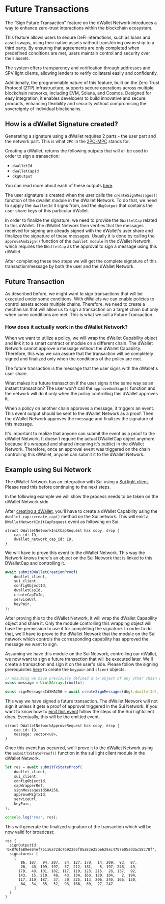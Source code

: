 # Future Transactions

The “Sign Future Transaction” feature on the dWallet Network introduces a way to enhance zero-trust interactions within the blockchain ecosystem. 

This feature allows users to secure DeFi interactions, such as loans and asset swaps, using their native assets without transferring ownership to a third party.
By ensuring that agreements are only completed when predefined conditions are met, users maintain control and security over their assets. 

The system offers transparency and verification through addresses and SPV light clients, allowing lenders to verify collateral easily and confidently. 

Additionally, the programmable nature of this feature, built on the Zero Trust Protocol (ZTP) infrastructure, supports secure operations across multiple blockchain networks, including EVM, Solana, and Cosmos. 
Designed for easy integration, it enables developers to build innovative and secure products, enhancing flexibility and security without compromising the sovereignty of individual blockchains.

## How is a dWallet Signature created?

Generating a signature using a dWallet requires 2 parts - the user part and the network part. This is what `2PC` in the [2PC-MPC](../../core-concepts/cryptography/2pc-mpc.md) stands for.

Creating a dWallet, returns the following outputs that will all be used in order to sign a transaction: 
- `dwalletId`
- `dwalletCapId`
- `dkgOutput`

You can read more about each of these outputs [here](./your-first-dwallet#create-a-dwallet-1).

The user signature is created when the user calls the ```createSignMessages()``` function of the dwallet module in the dWallet Network. 
To do that, we need to supply the `dwalletId` it signs from, and the `dkgOutput` that contains the user share keys of this particular dWallet.

In order to finalize the signature, we need to provide the `DWalletCap` related to this dWallet.
The dWallet Network then verifies that the messages received for signing are already signed with the dWallet's user share and finalizes the signature of these messages.
Usually it is done by calling the ```approveAndSign()``` function of the `dwallet module` in the dWallet Network, 
which requires the `DWalletCap` as the approval to sign a message using this dWallet.

After completing these two steps we will get the complete signature of this transaction/message by both the user and the dWallet Network.

## Future Transaction

As described before, we might want to sign transactions that will be executed under some conditions.
With dWallets we can enable policies to control assets across multiple chains.
Therefore, we need to create a mechanism that will allow us to sign a transaction on a target chain but only when some conditions are met.
This is what we call a Future Transaction. 

### How does it actually work in the dWallet Network?

When we want to utilize a policy, we will wrap the dWallet Capability object and link it to a smart contract or module on a different chain.
The dWallet Network cannot approve a message without the dWallet Capability. 
Therefore, this way we can assure that the transaction will be completely signed and finalized only when the conditions of the policy are met.
 
The future transaction is the message that the user signs with the dWallet's user share.

What makes it a future transaction if the user signs it the same way as an instant transaction?
The user won't call the ```approveAndSign()``` function and the network will do it only when the policy controlling this dWallet approves it.

When a policy on another chain approves a message, it triggers an event. This event output should be sent to the dWallet Network as a proof.
Then the dWallet Network approves the message and finalizes the signature of this message.

It's important to realize that anyone can submit the event as a proof to the dWallet Network. 
It doesn't require the actual DWalletCap object anymore because it's wrapped and shared (meaning it's public) in the dWallet Network.
Therefore, once an approval event was triggered on the chain controlling this dWallet, anyone can submit it to the dWallet Network.

## Example using Sui Network

The dWallet Network has an integration with Sui using a [Sui light client](../lightclients/sui-lightclient).
Please read this before continuing to the next steps.

In the following example we will show the process needs to be taken on the dWallet Network side.

After [creating a dWallet](./your-first-dwallet.md#create-a-dwallet-1), you'll have to create a dWallet Capability using the `dwallet_cap::create_cap()` method on the Sui network.
This will emit a `DWalletNetworkInitCapRequest` event as following on Sui.
```sui move
struct DWalletNetworkInitCapRequest has copy, drop {
    cap_id: ID,
    dwallet_network_cap_id: ID,
}
```

We will have to prove this event to the dWallet Network. 
This way the Network knows there's an object on the Sui Network that is linked to this DWalletCap and controlling it. 
```typescript
await submitDWalletCreationProof(
    dwallet_client,
    sui_client,
    configObjectId,
    dwalletCapId,
    createCapTxId,
    serviceUrl,
    keyPair,
);
```

After proving this to the dWallet Network, it will wrap the dWallet Capability object and share it.
Only the module controlling this wrapping object will have the permission to use it for completing the signature.
In order to do that, we'll have to prove to the dWallet Network that the module on the Sui network which controls the corresponding capability has approved the message we want to sign.

Assuming we have this module on the Sui Network, controlling our dWallet, we now want to sign a future transaction that will be executed later.
We'll create a transaction and sign it on the user's side.
Please follow the signing prerequisites [here](./your-first-dwallet.md#prerequisites) to create the `keypair` and `client` objects.

```typescript
// Assuming we have previously defined a tx object of any other chain we want to use
const message = Uint8Array.from(tx);

const signMessagesIdSHA256 = await createSignMessages(dkg?.dwalletId!, dkg?.dkgOutput, [message], "SHA256", keypair, client);
```

This way we have signed a future transaction.
The dWallet Network will not sign it unless it gets a proof of approval triggered in the Sui Network.
If you want to know how to [emit this event](../lightclients/sui-lightclient#approve) follow the steps of the Sui Lightclient docs.
Eventually, this will be the emitted event.
```sui move
struct DWalletNetworkApproveRequest has copy, drop {
    cap_id: ID,
    message: vector<u8>,
}
```

Once this event has occurred, we'll prove it to the dWallet Network using the `submitTxStateProof()` function in the sui light client module in the dWallet Network.
```typescript
let res = await submitTxStateProof(
    dwallet_client,
    sui_client,
    configObjectId,
    capWrapperRef,
    signMessagesIdSHA256,
    approveMsgTxId,
    serviceUrl,
    keyPair,
);

console.log('res', res);
```

This will generate the finalized signature of the transaction which will be now valid for broadcast:
```console
res {
  signOutputId: '0x876fa89ee94ef75116a72dc7b92365f85a83e25be629ac4757e05ad3ac58c78f',
  signatures: [
    [
       86, 107,  94, 207,  24, 127, 170,  14, 209,  83,  87,
       20,  40, 109, 197,  57, 212, 181,   5, 197, 248,  49,
      179,  48, 101, 182, 117, 119, 128, 215,  28, 137,  92,
      143,  15, 210,  48,  43, 134, 160, 120, 104,   2, 194,
      117, 210, 187,  37,  30, 225, 113, 206, 240, 166, 130,
       84,  34,  35,  52,  93, 168,  60,  27, 247
    ]
  ]
}
```
